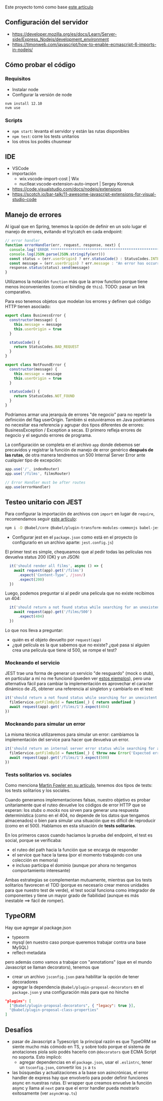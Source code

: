Este proyecto tomó como base [este artículo](https://www.freecodecamp.org/news/how-to-enable-es6-and-beyond-syntax-with-node-and-express-68d3e11fe1ab/)

## Configuración del servidor

- https://developer.mozilla.org/es/docs/Learn/Server-side/Express_Nodejs/development_environment
- https://timonweb.com/javascript/how-to-enable-ecmascript-6-imports-in-nodejs/

## Cómo probar el código

### Requisitos

- Instalar node
- Configurar la versión de node

```bash
nvm install 12.10
nvm use
```

### Scripts

- `npm start`: levanta el servidor y están las rutas disponibles
- `npm test`: corre los tests unitarios
- los otros los podés chusmear

## IDE

- VSCode
- importación
  - wix.vscode-import-cost | Wix
  - nucllear.vscode-extension-auto-import | Sergey Korenuk
- https://code.visualstudio.com/docs/nodejs/extensions
- https://scotch.io/bar-talk/11-awesome-javascript-extensions-for-visual-studio-code

## Manejo de errores

Al igual que en Spring, tenemos la opción de definir en un solo lugar el manejo de errores, evitando el try/catch en cada endpoint:

```js
// error handler
function errorHandler(err, request, response, next) {
  console.log('ERROR ******************************************************************')
  console.log(JSON.parse(JSON.stringify(err)))
  const status = (err.userOrigin) ? err.statusCode() : StatusCodes.INTERNAL_SERVER_ERROR
  const message = (err.userOrigin) ? err.message : "An error has occurred. Please report a new issue."
  response.status(status).send(message)
}
```

Utilizamos la notación `function` más que la arrow function porque tiene menos inconvenientes (como el binding de `this`). TODO: pasar un link comparativo.

Para eso tenemos objetos que modelan los errores y definen qué código HTTP tienen asociado:

```js
export class BusinessError {
  constructor(message) {
    this.message = message
    this.userOrigin = true
  }

  statusCode() {
    return StatusCodes.BAD_REQUEST
  }
}

export class NotFoundError {
  constructor(message) {
    this.message = message
    this.userOrigin = true
  }

  statusCode() {
    return StatusCodes.NOT_FOUND
  }
}
```

Podríamos armar una jerarquía de errores "de negocio" para no repetir la definición del flag userOrigin. También si estuviéramos en Java podríamos no necesitar esa referencia y agrupar dos tipos diferentes de errores: BusinessException / Exception a secas. El primero refleja errores de negocio y el segundo errores de programa.

La configuración se completa en el archivo `app` donde debemos ser precavidos y registrar la función de manejo de error genérico **después de las rutas**, de otra manera tendremos un 500 Internal Server Error ante cualquier tipo de excepción:

```js
app.use('/', indexRouter)
app.use('/films', filmsRouter)

// Error Handler must be after routes
app.use(errorHandler)
```

## Testeo unitario con JEST

Para configurar la importación de archivos con `import` en lugar de `require`, recomendamos seguir [este artículo](https://bl.ocks.org/rstacruz/511f43265de4939f6ca729a3df7b001c):

```bash
npm i -D @babel/core @babel/plugin-transform-modules-commonjs babel-jest
```

- Configurar jest en el `package.json` como está en el proyecto (o configurarlo en un archivo aparte: `jest.config.js`)

El primer test es simple, chequeamos que al pedir todas las películas nos devuelva status 200 (OK) y un JSON:

```js
  it('should render all films', async () => {
    await request(app).get('/films')
      .expect('Content-Type', /json/)
      .expect(200)
  })
```

Luego, podemos preguntar si al pedir una película que no existe recibimos un 404:

```js
  it('should return a not found status while searching for an unexistent film', async () => {
    await request(app).get('/films/500')
      .expect(404)
  })
```

Lo que nos lleva a preguntar:

- quién es el objeto devuelto por `request(app)`
- ¿qué película es la que sabemos que no existe? ¿qué pasa si alguien crea una película que tiene id 500, se rompe el test?

### Mockeando el servicio

JEST trae una forma de generar un servicio "de resguardo" (mock o stub), en particular a mí no me funcionó (pueden ver [estos ejemplos](https://jestjs.io/docs/en/es6-class-mocks)), pero una alternativa fácil para cambiar la implementación es aprovechar el caracter dinámico de JS, obtener una referencia al singleton y cambiarlo en el test:

```js
it('should return a not found status while searching for an unexistent film - services mocked', async function() {
  filmService.getFilmById = function(_) { return undefined }
  await request(app).get('/films/1').expect(404)
})
```

### Mockeando para simular un error

La misma técnica utilizaremos para simular un error: cambiamos la implementación del service para hacer que devuelva un error.

```js
it('should return an internal server error status while searching for a film and having an error - services mocked', async function() {
  filmService.getFilmById = function(_) { throw new Error('Expected error') }
  await request(app).get('/films/1').expect(500)
})
```

### Tests solitarios vs. sociales

Como menciona [Martin Fowler en su artículo](https://martinfowler.com/bliki/UnitTest.html), tenemos dos tipos de tests: los tests solitarios y los sociales. 

Cuando generamos implementaciones falsas, nuestro objetivo es probar unitariamente que el ruteo devuelve los códigos de error HTTP que se esperan: los _stubs_ o _mocks_ nos sirven para generar una respuesta determinística (como en el 404, no depende de los datos que tengamos almacenados) o bien para simular una situación que es difícil de reproducir (como en el 500). Hablamos en esta situación de **tests solitarios**.

En los primeros casos cuando hacíamos la prueba del endpoint, el test es social, porque se verificaba:

- el ruteo del path hacia la función que se encarga de responder
- el service que hace la tarea (por el momento trabajando con una colección en memoria)
- e incluso participa el dominio (aunque por ahora no tengamos comportamiento interesante)

Ambas estrategias se complementan mutuamente, mientras que los tests solitarios favorecen el TDD (porque es necesario crear menos unidades para que nuestro test de verde), el test social funciona como integrador de componentes y tiene un mayor grado de fiabilidad (aunque es más inestable ==> fácil de romper).

## TypeORM

Hay que agregar al package.json 

- typeorm
- mysql (en nuestro caso porque queremos trabajar contra una base MySQL)
- reflect-metadata

pero además como vamos a trabajar con "annotations" (que en el mundo Javascript se llaman decorators), tenemos que

- crear un archivo `jsconfig.json` para habilitar la opción de tener decoradores
- agregar la dependencia `@babel/plugin-proposal-decorators` en el `package.json` y una configuración más para que no hinche

```json
"plugins": [
  ["@babel/plugin-proposal-decorators", { "legacy": true }],
  "@babel/plugin-proposal-class-properties"
]
```

## Desafíos

- pasar de Javascript a Typescript: la principal razón es que TypeORM se siente mucho más cómodo en TS, y sobre todo porque el sistema de anotaciones piola solo podés hacerlo con `@decorators` que ECMA Script no soporta. Esto implicó:
  - agregar dependencias en el `package.json`, usar el `.eslintrc`, tener un `tsconfig.json`, convertir los `js` a `ts`
- las búsquedas y actualizaciones a la base son asincrónicas, el error handler de express hay que envolverlo para poder definir funciones async en nuestras rutas. El wrapper que creamos envuelve la función async y llama al `next` para que el error handler pueda mostrarlo exitosamente (ver `asyncWrap.ts`)

